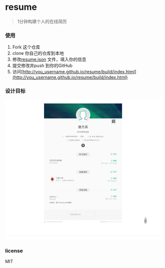 # resume
> 1分钟构建个人的在线简历

### 使用

1. Fork 这个仓库
2. clone 你自己的仓库到本地
3. 修改[resume.json](resume.json) 文件，填入你的信息
4. 提交修改并push 到你的GitHub
5. 访问[http://you_username.github.io/resume/build/index.html](http://you_username.github.io/resume/build/index.html)

### 设计目标

![design target](./screenshot/lagou-demo.png)

### license

MIT
